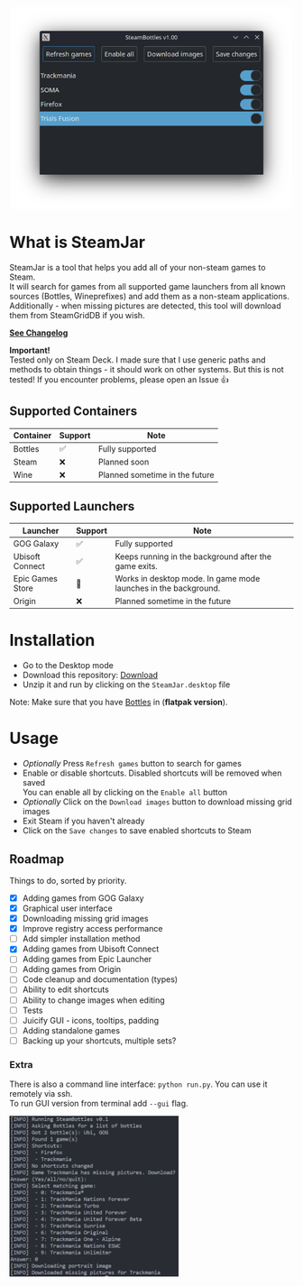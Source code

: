 <p align="center">
  <img width="500" alt="GUI preview screenshot" src="./preview_gui.png">
</p>

# What is SteamJar
SteamJar is a tool that helps you add all of your non-steam games to Steam.  
It will search for games from all supported game launchers from all known sources (Bottles, Wineprefixes) and add them as a non-steam applications.
Additionally - when missing pictures are detected, this tool will download them from SteamGridDB if you wish.
  
**[See Changelog](./CHANGELOG.md)**  
  
**Important!**  
Tested only on Steam Deck. I made sure that I use generic paths and methods to obtain things - it should work on other systems. But this is not tested! If you encounter problems, please open an Issue 👍 
  
## Supported Containers
|Container|Support|Note|
|---|---|---|
|Bottles|✅|Fully supported|
|Steam|❌|Planned soon|
|Wine|❌|Planned sometime in the future|

## Supported Launchers
|Launcher|Support|Note|
|---|---|---|
|GOG Galaxy|✅|Fully supported|
|Ubisoft Connect|✅|Keeps running in the background after the game exits.|
|Epic Games Store|🚧|Works in desktop mode. In game mode launches in the background.|
|Origin|❌|Planned sometime in the future|

# Installation
- Go to the Desktop mode
- Download this repository: [Download](https://github.com/pbaja/SteamJar/archive/refs/heads/main.zip)
- Unzip it and run by clicking on the `SteamJar.desktop` file

Note: Make sure that you have [Bottles](https://usebottles.com/) in (**flatpak version**).

# Usage
- *Optionally* Press `Refresh games` button to search for games
- Enable or disable shortcuts. Disabled shortcuts will be removed when saved  
You can enable all by clicking on the `Enable all` button
- *Optionally* Click on the `Download images` button to download missing grid images
- Exit Steam if you haven't already
- Click on the `Save changes` to save enabled shortcuts to Steam 

## Roadmap
Things to do, sorted by priority.  
  
- [x] Adding games from GOG Galaxy
- [x] Graphical user interface
- [x] Downloading missing grid images
- [x] Improve registry access performance
- [ ] Add simpler installation method
- [x] Adding games from Ubisoft Connect
- [ ] Adding games from Epic Launcher
- [ ] Adding games from Origin
- [ ] Code cleanup and documentation (types)
- [ ] Ability to edit shortcuts
- [ ] Ability to change images when editing
- [ ] Tests
- [ ] Juicify GUI - icons, tooltips, padding
- [ ] Adding standalone games
- [ ] Backing up your shortcuts, multiple sets?

### Extra
There is also a command line interface: `python run.py`. You can use it remotely via ssh.  
To run GUI version from terminal add `--gui` flag.  
  
<img width="300" alt="GUI preview screenshot" src="./preview_cli.png">